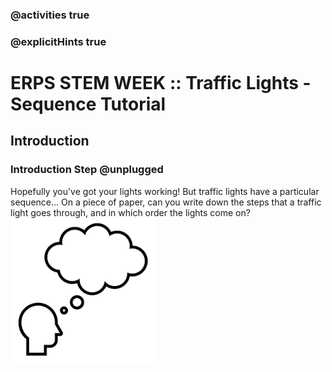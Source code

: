 ### @activities true
### @explicitHints true

# ERPS STEM WEEK :: Traffic Lights - Sequence Tutorial

## Introduction
### Introduction Step @unplugged
Hopefully you've got your lights working! But traffic lights have a particular sequence...
On a piece of paper, can you write down the steps that a traffic light goes through, and
in which order the lights come on?
![Have a think](https://raw.githubusercontent.com/niaxotim/erps-traffic-lights-sequence/master/assets/think.png)
